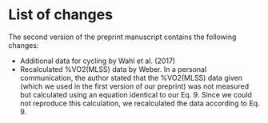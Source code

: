 # List of changes

The second version of the preprint manuscript contains the following changes:

* Additional data for cycling by Wahl et al. (2017)
* Recalculated %VO2(MLSS) data by Weber. In a personal communication, the author stated that the %VO2(MLSS) data given (which we used in the first version of our preprint) was not measured but calculated using an equation identical to our Eq. 9. Since we could not reproduce this calculation, we recalculated the data according to Eq. 9.
